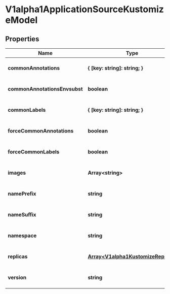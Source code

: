 # V1alpha1ApplicationSourceKustomizeModel

## Properties

Name | Type | Description | Notes
------------ | ------------- | ------------- | -------------
**commonAnnotations** | **{ [key: string]: string; }** |  | [optional] [default to undefined]
**commonAnnotationsEnvsubst** | **boolean** |  | [optional] [default to undefined]
**commonLabels** | **{ [key: string]: string; }** |  | [optional] [default to undefined]
**forceCommonAnnotations** | **boolean** |  | [optional] [default to undefined]
**forceCommonLabels** | **boolean** |  | [optional] [default to undefined]
**images** | **Array&lt;string&gt;** |  | [optional] [default to undefined]
**namePrefix** | **string** |  | [optional] [default to undefined]
**nameSuffix** | **string** |  | [optional] [default to undefined]
**namespace** | **string** |  | [optional] [default to undefined]
**replicas** | [**Array&lt;V1alpha1KustomizeReplica&gt;**](V1alpha1KustomizeReplica.md) |  | [optional] [default to undefined]
**version** | **string** |  | [optional] [default to undefined]


